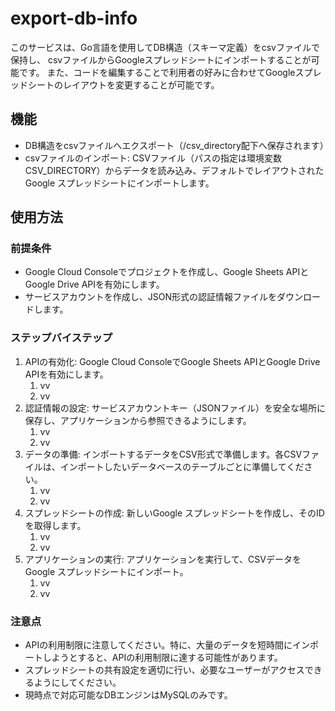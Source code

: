 # export-db-info

このサービスは、Go言語を使用してDB構造（スキーマ定義）をcsvファイルで保持し、 csvファイルからGoogleスプレッドシートにインポートすることが可能です。
また、コードを編集することで利用者の好みに合わせてGoogleスプレッドシートのレイアウトを変更することが可能です。

## 機能
- DB構造をcsvファイルへエクスポート（/csv_directory配下へ保存されます）
- csvファイルのインポート: CSVファイル（パスの指定は環境変数CSV_DIRECTORY）からデータを読み込み、デフォルトでレイアウトされたGoogle スプレッドシートにインポートします。

## 使用方法
### 前提条件
- Google Cloud Consoleでプロジェクトを作成し、Google Sheets APIとGoogle Drive APIを有効にします。
- サービスアカウントを作成し、JSON形式の認証情報ファイルをダウンロードします。
### ステップバイステップ
1. APIの有効化: Google Cloud ConsoleでGoogle Sheets APIとGoogle Drive APIを有効にします。
   1. vv
   2. vv
2. 認証情報の設定: サービスアカウントキー（JSONファイル）を安全な場所に保存し、アプリケーションから参照できるようにします。
    1. vv
    2. vv
3. データの準備: インポートするデータをCSV形式で準備します。各CSVファイルは、インポートしたいデータベースのテーブルごとに準備してください。
    1. vv
    2. vv
4. スプレッドシートの作成: 新しいGoogle スプレッドシートを作成し、そのIDを取得します。
    1. vv
    2. vv
5. アプリケーションの実行: アプリケーションを実行して、CSVデータをGoogle スプレッドシートにインポート。
    1. vv
    2. vv
### 注意点
- APIの利用制限に注意してください。特に、大量のデータを短時間にインポートしようとすると、APIの利用制限に達する可能性があります。
- スプレッドシートの共有設定を適切に行い、必要なユーザーがアクセスできるようにしてください。
- 現時点で対応可能なDBエンジンはMySQLのみです。